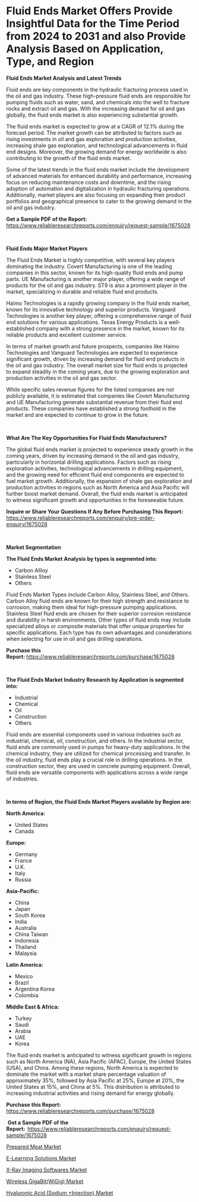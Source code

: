 <p><h1>Fluid Ends Market Offers Provide Insightful Data for the Time Period from 2024 to 2031 and also Provide Analysis Based on Application, Type, and Region</h1></p><p><strong>Fluid Ends Market Analysis and Latest Trends</strong></p>
<p><p>Fluid ends are key components in the hydraulic fracturing process used in the oil and gas industry. These high-pressure fluid ends are responsible for pumping fluids such as water, sand, and chemicals into the well to fracture rocks and extract oil and gas. With the increasing demand for oil and gas globally, the fluid ends market is also experiencing substantial growth.</p><p>The fluid ends market is expected to grow at a CAGR of 12.1% during the forecast period. The market growth can be attributed to factors such as rising investments in oil and gas exploration and production activities, increasing shale gas exploration, and technological advancements in fluid end designs. Moreover, the growing demand for energy worldwide is also contributing to the growth of the fluid ends market.</p><p>Some of the latest trends in the fluid ends market include the development of advanced materials for enhanced durability and performance, increasing focus on reducing maintenance costs and downtime, and the rising adoption of automation and digitalization in hydraulic fracturing operations. Additionally, market players are also focusing on expanding their product portfolios and geographical presence to cater to the growing demand in the oil and gas industry.</p></p>
<p><strong>Get a Sample PDF of the Report:&nbsp;</strong> <a href="https://www.reliableresearchreports.com/enquiry/request-sample/1675028">https://www.reliableresearchreports.com/enquiry/request-sample/1675028</a></p>
<p>&nbsp;</p>
<p><strong>Fluid Ends Major Market Players</strong></p>
<p><p>The Fluid Ends Market is highly competitive, with several key players dominating the industry. Covert Manufacturing is one of the leading companies in this sector, known for its high-quality fluid ends and pump parts. UE Manufacturing is another major player, offering a wide range of products for the oil and gas industry. ST9 is also a prominent player in the market, specializing in durable and reliable fluid end products.</p><p>Haimo Technologies is a rapidly growing company in the fluid ends market, known for its innovative technology and superior products. Vanguard Technologies is another key player, offering a comprehensive range of fluid end solutions for various applications. Texas Energy Products is a well-established company with a strong presence in the market, known for its reliable products and excellent customer service.</p><p>In terms of market growth and future prospects, companies like Haimo Technologies and Vanguard Technologies are expected to experience significant growth, driven by increasing demand for fluid end products in the oil and gas industry. The overall market size for fluid ends is projected to expand steadily in the coming years, due to the growing exploration and production activities in the oil and gas sector.</p><p>While specific sales revenue figures for the listed companies are not publicly available, it is estimated that companies like Covert Manufacturing and UE Manufacturing generate substantial revenue from their fluid end products. These companies have established a strong foothold in the market and are expected to continue to grow in the future.</p></p>
<p>&nbsp;</p>
<p><strong>What Are The Key Opportunities For Fluid Ends Manufacturers?</strong></p>
<p><p>The global fluid ends market is projected to experience steady growth in the coming years, driven by increasing demand in the oil and gas industry, particularly in horizontal drilling applications. Factors such as rising exploration activities, technological advancements in drilling equipment, and the growing need for efficient fluid end components are expected to fuel market growth. Additionally, the expansion of shale gas exploration and production activities in regions such as North America and Asia Pacific will further boost market demand. Overall, the fluid ends market is anticipated to witness significant growth and opportunities in the foreseeable future.</p></p>
<p><strong>Inquire or Share Your Questions If Any Before Purchasing This Report:</strong> <a href="https://www.reliableresearchreports.com/enquiry/pre-order-enquiry/1675028">https://www.reliableresearchreports.com/enquiry/pre-order-enquiry/1675028</a></p>
<p>&nbsp;</p>
<p><strong>Market Segmentation</strong></p>
<p><strong>The Fluid Ends Market Analysis by types is segmented into:</strong></p>
<p><ul><li>Carbon Allloy</li><li>Stainless Steel</li><li>Others</li></ul></p>
<p><p>Fluid Ends Market Types include Carbon Alloy, Stainless Steel, and Others. Carbon Alloy fluid ends are known for their high strength and resistance to corrosion, making them ideal for high-pressure pumping applications. Stainless Steel fluid ends are chosen for their superior corrosion resistance and durability in harsh environments. Other types of fluid ends may include specialized alloys or composite materials that offer unique properties for specific applications. Each type has its own advantages and considerations when selecting for use in oil and gas drilling operations.</p></p>
<p><strong>Purchase this Report:&nbsp;</strong><a href="https://www.reliableresearchreports.com/purchase/1675028">https://www.reliableresearchreports.com/purchase/1675028</a></p>
<p>&nbsp;</p>
<p><strong>The Fluid Ends Market Industry Research by Application is segmented into:</strong></p>
<p><ul><li>Industrial</li><li>Chemical</li><li>Oil</li><li>Construction</li><li>Others</li></ul></p>
<p><p>Fluid ends are essential components used in various industries such as industrial, chemical, oil, construction, and others. In the industrial sector, fluid ends are commonly used in pumps for heavy-duty applications. In the chemical industry, they are utilized for chemical processing and transfer. In the oil industry, fluid ends play a crucial role in drilling operations. In the construction sector, they are used in concrete pumping equipment. Overall, fluid ends are versatile components with applications across a wide range of industries.</p></p>
<p>&nbsp;</p>
<p><strong>In terms of Region, the Fluid Ends Market Players available by Region are:</strong></p>
<p>
    <p> <strong> North America: </strong>
        <ul>
            <li>United States</li>
            <li>Canada</li>
        </ul>
        </p> 
    <p> <strong> Europe: </strong>
        <ul>
            <li>Germany</li>
            <li>France</li>
            <li>U.K.</li>
            <li>Italy</li>
            <li>Russia</li>
        </ul>
        </p> 
    <p> <strong> Asia-Pacific: </strong>
        <ul>
            <li>China</li>
            <li>Japan</li>
            <li>South Korea</li>
            <li>India</li>
            <li>Australia</li>
            <li>China Taiwan</li>
            <li>Indonesia</li>
            <li>Thailand</li>
            <li>Malaysia</li>
        </ul>
        </p> 
    <p> <strong> Latin America: </strong>
        <ul>
            <li>Mexico</li>
            <li>Brazil</li>
            <li>Argentina Korea</li>
            <li>Colombia</li>
        </ul>
        </p> 
    <p> <strong> Middle East & Africa: </strong>
        <ul>
            <li>Turkey</li>
            <li>Saudi</li>
            <li>Arabia</li>
            <li>UAE</li>
            <li>Korea</li>
        </ul>
    </p>
    </p>
<p><p>The fluid ends market is anticipated to witness significant growth in regions such as North America (NA), Asia Pacific (APAC), Europe, the United States (USA), and China. Among these regions, North America is expected to dominate the market with a market share percentage valuation of approximately 35%, followed by Asia Pacific at 25%, Europe at 20%, the United States at 15%, and China at 5%. This distribution is attributed to increasing industrial activities and rising demand for energy globally.</p></p>
<p><strong>Purchase this Report: </strong><a href="https://www.reliableresearchreports.com/purchase/1675028">https://www.reliableresearchreports.com/purchase/1675028</a></p>
<p>&nbsp;<strong>Get a Sample PDF of the Report:&nbsp;&nbsp;</strong><a href="https://www.reliableresearchreports.com/enquiry/request-sample/1675028">https://www.reliableresearchreports.com/enquiry/request-sample/1675028</a></p>
<p><strong></strong></p>
<p><p><a href="https://github.com/RickHolmes3/Market-Research-Report-List-3/blob/main/prepared-meat-market.md">Prepared Meat Market</a></p><p><a href="https://medium.com/@avacampbell767/e-learning-solutions-market-research-report-its-history-and-forecast-2024-to-2031-9a391074e920">E-Learning Solutions Market</a></p><p><a href="https://medium.com/@trevawisozk_19409/x-ray-imaging-softwares-market-size-and-market-trends-complete-industry-overview-2024-to-2031-cc59187d2df7">X-Ray Imaging Softwares Market</a></p><p><a href="https://medium.com/@trevawisozk_19409/wireless-gigabit-wigig-market-size-market-outlook-and-market-forecast-2024-to-2031-698ad99a10ad">Wireless GigaBit(WiGig) Market</a></p><p><a href="https://github.com/Alonsoolds3wq1d81czn8rbol/Market-Research-Report-List-1/blob/main/hyaluronic-acid-sodium-injection-market.md">Hyaluronic Acid (Sodium +Injection) Market</a></p></p>